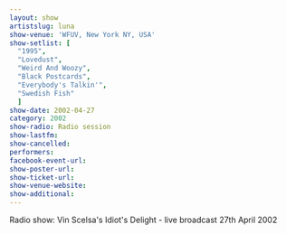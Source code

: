 ```yaml
---
layout: show
artistslug: luna
show-venue: 'WFUV, New York NY, USA'
show-setlist: [
  "1995",
  "Lovedust",
  "Weird And Woozy",
  "Black Postcards",
  "Everybody's Talkin'",
  "Swedish Fish"
  ]
show-date: 2002-04-27
category: 2002
show-radio: Radio session
show-lastfm: 
show-cancelled: 
performers: 
facebook-event-url: 
show-poster-url: 
show-ticket-url: 
show-venue-website: 
show-additional: 
---
```


Radio show: Vin Scelsa\'s Idiot\'s Delight - live broadcast 27th April 2002